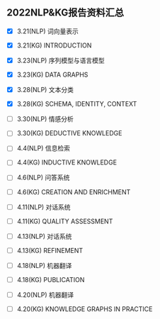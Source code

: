 ## 2022NLP&KG报告资料汇总

- [x] 3.21(NLP)  词向量表示
- [x] 3.21(KG)    INTRODUCTION
- [x] 3.23(NLP)  序列模型与语言模型
- [x] 3.23(KG)    DATA GRAPHS 
- [x] 3.28(NLP)  文本分类    
- [x] 3.28(KG)    SCHEMA, IDENTITY, CONTEXT 
- [ ] 3.30(NLP)  情感分析     
- [ ] 3.30(KG)    DEDUCTIVE KNOWLEDGE   
- [ ] 4.4(NLP)    信息检索                                  
- [ ] 4.4(KG)      INDUCTIVE KNOWLEDGE                
- [ ] 4.6(NLP)    问答系统                                            
- [ ] 4.6(KG)      CREATION AND ENRICHMENT           
- [ ] 4.11(NLP)  对话系统                                              
- [ ] 4.11(KG)    QUALITY ASSESSMENT                        
- [ ] 4.13(NLP)  对话系统                                          
- [ ] 4.13(KG)    REFINEMENT                               
- [ ] 4.18(NLP)  机器翻译                                           
- [ ] 4.18(KG)    PUBLICATION                            
- [ ] 4.20(NLP)  机器翻译                                        
- [ ] 4.20(KG)    KNOWLEDGE GRAPHS IN PRACTICE   

